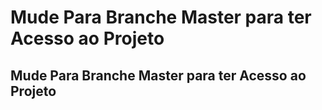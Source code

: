 # Mude Para Branche Master para ter Acesso ao Projeto

## Mude Para Branche Master para ter Acesso ao Projeto

